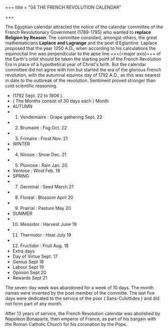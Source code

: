 +++
title = "04 THE FRENCH REVOLUTION CALENDAR"

+++

The Egyptian calendar attracted the notice of the calendar committee of the French Revolutionary Government (1789-1795) who wanted to **replace Religion by Reason**. The committee consisted, amongst others, the great mathematicians **Laplace and Lagrange** and the poet d'Eglantine. Laplace proposed that the year 1250 A.D., when according to his calculations the equinoctial line was perpendicular to the apse line +++(=major axis)+++ of the Earth's orbit should be taken the starting point of the French Revolution Era in place of a hypothetical year of Christ's birth. But the calendar committee did not agree with him but started the era of the glorious French revolution, with the autumnal equinox day of 1792 A.D., as this was nearest in date to the outbreak of the revolution. Sentiment proved stronger than cold scientific reasoning. 

- (1792 Sept. 22 to 1806 ). 
- ( The Months consist of 30 days each ) Month 
- AUTUMN 
- 1. Vendemiaire : Grape gathering Sept. 22 
- 2. Brumaire : Fog Oct. 22 
- 3. Frimaire : Frost Nov. 21
- WINTER 
- 4. Nivose : Snow Dec. 21 
- 5. Pluviose : Rain Jan. 20. 
- Ventose : Wind Feb. 19
- SPRING 
- 7. Germinal : Seed March 21 
- 8. Floreal : Blossom April 20 
- 9. Prairial : Pasture May 20 
- SUMMER 
- 10. Messidor : Harvest June 19 
- 11. Thermidor : Heat July 19 
- 12. Fructidor : Fruit Aug. 18 
- Extra days
- Day of Virtue Sept. 17 
- Genius Sept 18 
- Labour  Sept 19
- Opinion Sept 20
- Rewards Sept 21

The seven-day week was abandoned for a week of 10 days. The month names were invented by the poet member of the committe. The last five days were dedicated to the service of the poor ( Sans-Culottides ) and did not form part of any month. 

After 13 years of service, the French Revolution calendar was abolished by Napoleon Bonaparte, then emperor of France, as part of his bargain with the Roman Catholic Church for his coronation by the Pope. 

